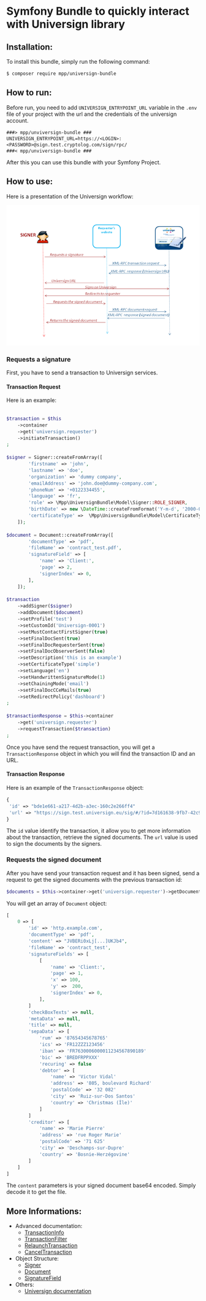 Symfony Bundle to quickly interact with Universign library
=================================================

Installation:
-------------

To install this bundle, simply run the following command:
```bash
$ composer require mpp/universign-bundle
```


How to run:
-----------

Before run, you need to add `UNIVERSIGN_ENTRYPOINT_URL` variable in the `.env` file of your project with the url and the credentials of the universign account.

```
###> mpp/unviversign-bundle ###
UNIVERSIGN_ENTRYPOINT_URL=https://<LOGIN>:<PASSWORD>@sign.test.cryptolog.com/sign/rpc/
###< mpp/unviversign-bundle ###
```

After this you can use this bundle with your Symfony Project.

How to use:
-----------

Here is a presentation of the Universign workflow:

![Universign workflow](./Resources/docs/universign_workflow.png)

### Requests a signature

First, you have to send a transaction to Universign services.

#### Transaction Request

Here is an example:

```php

$transaction = $this
    ->container
    ->get('universign.requester')
    ->initiateTransaction()
;

$signer = Signer::createFromArray([
        'firstname' => 'john',
        'lastname' => 'doe',
        'organization' => 'dummy company',
        'emailAddress' => 'john.doe@dummy-company.com',
        'phoneNum' => '+0122334455',
        'language' => 'fr',
        'role' => \Mpp\UniversignBundle\Model\Signer::ROLE_SIGNER,
        'birthDate' => new \DateTime::createFromFormat('Y-m-d', '2000-01-01'),
        'certificateType' =>  \Mpp\UniversignBundle\Model\CertificateType::SIMPLE,
    ]);

$document = Document::createFromArray([
        'documentType' => 'pdf',
        'fileName' => 'contract_test.pdf',
        'signatureField' => [
            'name' => 'Client:',
            'page' => 2,
            'signerIndex' => 0,
        ],
    ]);

$transaction
    ->addSigner($signer)
    ->addDocument($document)
    ->setProfile('test')
    ->setCustomId('Universign-0001')
    ->setMustContactFirstSigner(true)
    ->setFinalDocSent(true)
    ->setFinalDocRequesterSent(true)
    ->setFinalDocObserverSent(false)
    ->setDescription('this is an example')
    ->setCertificateType('simple')
    ->setLanguage('en')
    ->setHandwrittenSignatureMode(1)
    ->setChainingMode('email')
    ->setFinalDocCCeMails(true)
    ->setRedirectPolicy('dashboard')
;

$transactionResponse = $this->container
    ->get('universign.requester')
    ->requestTransaction($transaction)
;
```

Once you have send the request transaction, you will get a `TransactionResponse` object in which you will find the transaction ID and an URL.

#### Transaction Response

Here is an example of the `TransactionResponse` object:
 ```php
{
  'id' => "bde1e661-a217-4d2b-a3ec-160c2e266ff4"
  'url' => "https://sign.test.universign.eu/sig/#/?id=7d161638-9fb7-42c9-bb56-c902ea491404"
}
 ```
The `id` value identify the transaction, it allow you to get more information about the transaction, retrieve the signed documents.
The `url` value is used to sign the documents by the signers.

### Requests the signed document

After you have send your transaction request and it has been signed, send a request to get the signed documents with the previous transaction id:

```php
$documents = $this->container->get('universign.requester')->getDocuments($transactionId);
```
You will get an array of `Document` object:

```php
[
    0 => [
        'id' => 'http.example.com',
        'documentType' => 'pdf',
        'content' => "JVBERi0xLj[...]UKJb4",
        'fileName' => 'contract_test',
        'signatureFields' => [
            [
                'name' => 'Client:',
                'page' => 1,
                'x' => 100,
                'y' =>  200,
                'signerIndex' => 0,
            ],
        ]
        'checkBoxTexts' => null,
        'metaData' => null,
        'title' => null,
        'sepaData' => [
            'rum' => '87654345678765'
            'ics' => 'FR12ZZZ123456'
            'iban' => 'FR7630006000011234567890189'
            'bic' => 'BREDFRPPXXX'
            'recuring' => false
            'debtor' => [
                'name' => 'Victor Vidal'
                'address' => '805, boulevard Richard'
                'postalCode' => '32 082'
                'city' => 'Ruiz-sur-Dos Santos'
                'country' => 'Christmas (Île)'
            ]
        ]
        'creditor' => [
            'name' => 'Marie Pierre'
            'address' => 'rue Roger Marie'
            'postalCode' => '71 625'
            'city' => 'Deschamps-sur-Dupre'
            'country' => 'Bosnie-Herzégovine'
        ]
    ]
]
```

The `content` parameters is your signed document base64 encoded. Simply decode it to get the file.

More Informations:
------------------

 - Advanced documentation:
   - [TransactionInfo](./Resources/docs/TransactionInfo.md)
   - [TransactionFilter](./Resources/docs/TransactionFilter.md)
   - [RelaunchTransaction](./Resources/docs/RelaunchTransaction.md)
   - [CancelTransaction](./Resources/docs/CancelTransaction.md)
 - Object Structure:
   - [Signer](./Resources/docs/Signer.md)
   - [Document](./Resources/docs/Document.md)
   - [SignatureField](./Resources/docs/SignatureField.md)
 - Others:
   - [Universign documentation](https://help.universign.com/hc/fr/articles/360000837769-Guide-API-Universign)




